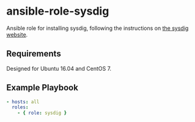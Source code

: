 # ansible-role-sysdig

Ansible role for installing sysdig, following the instructions on [the sysdig website](http://www.sysdig.org/install/).

## Requirements
Designed for Ubuntu 16.04 and CentOS 7.

## Example Playbook

```yml
- hosts: all
  roles: 
    - { role: sysdig }
```

